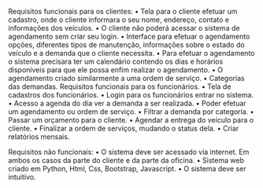Requisitos funcionais para os clientes:
•	Tela para o cliente efetuar um cadastro, onde o cliente informara o seu nome, endereço, contato e informações dos veículos.
•	O cliente não poderá acessar o sistema de agendamento sem criar seu login.
•	Interface para efetuar o agendamento opções, diferentes tipos de manutenção, informações sobre o estado do veículo e a demanda que o cliente necessita.
•	Para efetuar o agendamento o sistema precisara ter um calendário contendo os dias e horários disponíveis para que ele possa enfim realizar o agendamento.
•	O agendamento criado similarmente a uma ordem de serviço.
•	Categorias das demandas. 
Requisitos funcionais para os funcionários.
•	Tela de cadastros dos funcionários.
•	Login para os funcionários entrar no sistema.
•	Acesso a agenda do dia ver a demanda a ser realizada.
•	Poder efetuar um agendamento ou ordem de serviço. 
•	Filtrar a demanda por categoria.
•	Passar um orçamento para o cliente.
•	Agendar a entrega do veículo para o cliente.
•	Finalizar a ordem de serviços, mudando o status dela.
•	Criar relatórios mensais.

Requisitos não funcionais:
•	O sistema deve ser acessado via internet. Em ambos os casos da parte do cliente e da parte da oficina.
•	Sistema web criado em Python, Html, Css, Bootstrap, Javascript.
•	O sistema deve ser intuitivo. 

